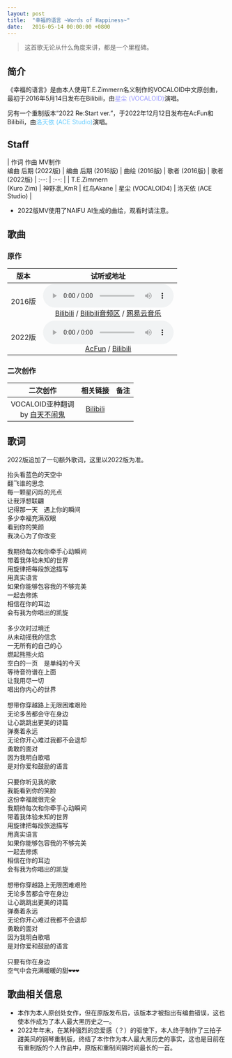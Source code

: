 ```yaml
---
layout: post
title:  "幸福的语言 ~Words of Happiness~"
date:   2016-05-14 00:00:00 +0800
---
```


>  这首歌无论从什么角度来讲，都是一个里程碑。

## 简介

《幸福的语言》是由本人使用T.E.Zimmern名义制作的VOCALOID中文原创曲，最初于2016年5月14日发布在Bilibili，由<font color="#9999ff">星尘 (VOCALOID)</font>演唱。

另有一个重制版本“2022 Re:Start ver.”，于2022年12月12日发布在AcFun和Bilibili，由<font color="#66ccff">洛天依 (ACE Studio)</font>演唱。

## Staff

| 作词 作曲 MV制作<br>编曲 后期 (2022版) | 编曲 后期 (2016版) | 曲绘 (2016版) | 歌者 (2016版) | 歌者 (2022版)
| :--: | :--: |
| T.E.Zimmern<br>(Kuro Zim) | 神野凛_KmR | 红鸟Akane | 星尘 (VOCALOID4) | 洛天依 (ACE Studio) |

* 2022版MV使用了NAIFU AI生成的曲绘，观看时请注意。

## 歌曲

### 原作

| 版本 | 试听或地址 |
| :--: | :--: |
| 2016版 | <audio controls><source src="/assets/audio/song01.mp3" type="audio/mp3"></audio><br>[Bilibili](https://www.bilibili.com/video/BV1ss411B7EM) / [Bilibili音频区](https://www.bilibili.com/audio/au37678?type=3) / [网易云音乐](https://music.163.com/song?id=478112876) |
| 2022版 | <audio controls><source src="/assets/audio/song01_affectedbykuri.mp3" type="audio/mp3"></audio><br>[AcFun](https://www.acfun.cn/v/ac40124088) / [Bilibili](https://www.bilibili.com/video/BV1N24y1X7kz/) |

### 二次创作

| 二次创作 | 相关链接 | 备注 |
| :--: | :--: | :--: |
| VOCALOID亚种翻调<br>by [白天不闹鬼](https://space.bilibili.com/3730646) | [Bilibili](https://www.bilibili.com/video/BV1Nx411v7Zy) | |

## 歌词

2022版追加了一句额外歌词，这里以2022版为准。

<pre>
抬头看蓝色的天空中
翻飞谁的思念
每一颗星闪烁的光点
让我浮想联翩
记得那一天　遇上你的瞬间
多少幸福充满双眼
看到你的笑颜
我决心为了你改变

我期待每次和你牵手心动瞬间
带着我体验未知的世界
用旋律把每段旅途描写
用真实语言
如果你能够包容我的不够完美
一起去修炼
相信在你的耳边
会有我为你唱出的凯旋

多少次时过境迁
从未动摇我的信念
一无所有的自己的心
燃起熊熊火焰
空白的一页　是单纯的今天
等待音符谱在上面
让我用尽一切
唱出你内心的世界

想带你穿越路上无限困难艰险
无论多苦都会守在身边
让心跳跳出更美的诗篇
弹奏着永远
无论你开心难过我都不会退却
勇敢的面对
因为我明白歌唱
是对你爱和鼓励的语言

只要你听见我的歌
我能看到你的笑脸
这份幸福就很完全
我期待每次和你牵手心动瞬间
带着我体验未知的世界
用旋律把每段旅途描写
用真实语言
如果你能够包容我的不够完美
一起去修炼
相信在你的耳边
会有我为你唱出的凯旋

想带你穿越路上无限困难艰险
无论多苦都会守在身边
让心跳跳出更美的诗篇
弹奏着永远
无论你开心难过我都不会退却
勇敢的面对
因为我明白歌唱
是对你爱和鼓励的语言

只要有你在身边
空气中会充满暖暖的甜❤❤❤
</pre>

## 歌曲相关信息

* 本作为本人原创处女作，但在原版发布后，该版本才被指出有编曲错误，这也使本作成为了本人最大黑历史之一。
* 2022年年末，在某种强烈的恋爱感（？）的驱使下，本人终于制作了三拍子甜美风的钢琴重制版，终结了本作作为本人最大黑历史的事实，这也是目前在有重制版的个人作品中，原版和重制间隔时间最长的一首。